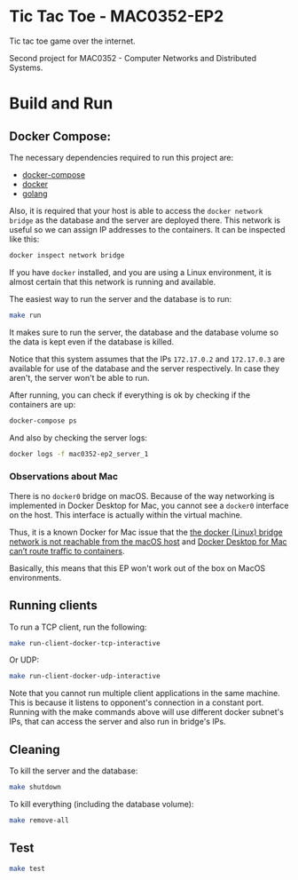 # Tic Tac Toe - MAC0352-EP2
Tic tac toe game over the internet.

Second project for MAC0352 - Computer Networks and Distributed Systems.

# Build and Run

## Docker Compose:

The necessary dependencies required to run this project are:
- [docker-compose](https://docs.docker.com/compose/install/)
- [docker](https://www.docker.com/)
- [golang](https://go.dev/dl/)

Also, it is required that your host is able to access the `docker network bridge` as the database and the server are deployed there.
This network is useful so we can assign IP addresses to the containers. It can be inspected like this:
```sh
docker inspect network bridge
```

If you have `docker` installed, and you are using a Linux environment, it is almost certain that this network is running and available.

The easiest way to run the server and the database is to run:
```sh
make run
```

It makes sure to run the server, the database and the database volume so the data is kept even if the database is killed.

Notice that this system assumes that the IPs `172.17.0.2` and `172.17.0.3` are available for use of the database and the server respectively.
In case they aren't, the server won't be able to run.

After running, you can check if everything is ok by checking if the containers are up:
```sh
docker-compose ps
```

And also by checking the server logs:
```sh
docker logs -f mac0352-ep2_server_1
```

### Observations about Mac

There is no `docker0` bridge on macOS. Because of the way networking is implemented in Docker Desktop for Mac, you cannot see a `docker0` interface on the host. This interface is actually within the virtual machine.

Thus, it is a known Docker for Mac issue that the [the docker (Linux) bridge network is not reachable from the macOS host](https://docs.docker.com/desktop/mac/networking/#per-container-ip-addressing-is-not-possible) and [Docker Desktop for Mac can’t route traffic to containers](https://docs.docker.com/desktop/mac/networking/#i-cannot-ping-my-containers).

Basically, this means that this EP won't work out of the box on MacOS environments.

## Running clients
To run a TCP client, run the following:
```sh
make run-client-docker-tcp-interactive
```

Or UDP:
```sh
make run-client-docker-udp-interactive
```

Note that you cannot run multiple client applications in the same machine. This is because it listens to opponent's connection in a constant port. Running with the make commands above will use different docker subnet's IPs, that can access the server and also run in bridge's IPs.
## Cleaning

To kill the server and the database:
```sh
make shutdown
```

To kill everything (including the database volume):
```sh
make remove-all
```


## Test
```sh
make test
```
